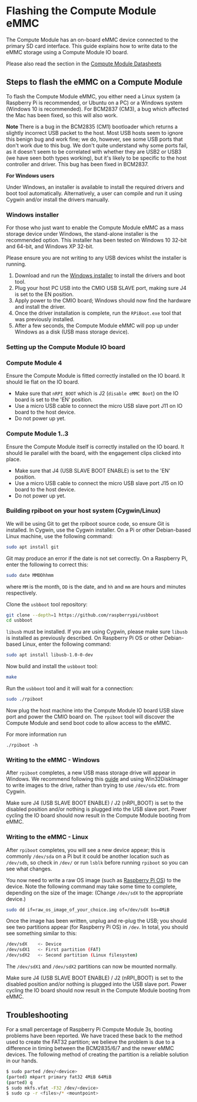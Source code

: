 # Flashing the Compute Module eMMC

The Compute Module has an on-board eMMC device connected to the primary SD card interface. This guide explains how to write data to the eMMC storage using a Compute Module IO board.

Please also read the section in the [Compute Module Datasheets](datasheet.md)

## Steps to flash the eMMC on a Compute Module

To flash the Compute Module eMMC, you either need a Linux system (a Raspberry Pi is recommended, or Ubuntu on a PC) or a Windows system (Windows 10 is recommended). For BCM2837 (CM3), a bug which affected the Mac has been fixed, so this will also work.

**Note** There is a bug in the BCM2835 (CM1) bootloader which returns a slightly incorrect USB packet to the host. Most USB hosts seem to ignore this benign bug and work fine; we do, however, see some USB ports that don't work due to this bug. We don't quite understand why some ports fail, as it doesn't seem to be correlated with whether they are USB2 or USB3 (we have seen both types working), but it's likely to be specific to the host controller and driver. This bug has been fixed in BCM2837.

**For Windows users**

Under Windows, an installer is available to install the required drivers and boot tool automatically. Alternatively, a user can compile and run it using Cygwin and/or install the drivers manually.

### Windows installer

For those who just want to enable the Compute Module eMMC as a mass storage device under Windows, the stand-alone installer is the recommended option. This installer has been tested on Windows 10 32-bit and 64-bit, and Windows XP 32-bit.

Please ensure you are not writing to any USB devices whilst the installer is running.

1. Download and run the [Windows installer](https://github.com/raspberrypi/usbboot/raw/master/win32/rpiboot_setup.exe) to install the drivers and boot tool.
1. Plug your host PC USB into the CMIO USB SLAVE port, making sure J4 is set to the EN position.
1. Apply power to the CMIO board; Windows should now find the hardware and install the driver.
1. Once the driver installation is complete, run the `RPiBoot.exe` tool that was previously installed.
1. After a few seconds, the Compute Module eMMC will pop up under Windows as a disk (USB mass storage device).

### Setting up the Compute Module IO board

### Compute Module 4
Ensure the Compute Module is fitted correctly installed on the IO board. It should lie flat on the IO board.

* Make sure that `nRPI_BOOT` which is J2 (`disable eMMC Boot`) on the IO board is set to the 'EN' position.
* Use a micro USB cable to connect the micro USB slave port J11 on IO board to the host device.
* Do not power up yet.

### Compute Module 1..3
Ensure the Compute Module itself is correctly installed on the IO board. It should lie parallel with the board, with the engagement clips clicked into place.

* Make sure that J4 (USB SLAVE BOOT ENABLE) is set to the 'EN' position.
* Use a micro USB cable to connect the micro USB slave port J15 on IO board to the host device.
* Do not power up yet.

### Building rpiboot on your host system (Cygwin/Linux)

We will be using Git to get the rpiboot source code, so ensure Git is installed. In Cygwin, use the Cygwin installer. On a Pi or other Debian-based Linux machine, use the following command:

```bash
sudo apt install git
```

Git may produce an error if the date is not set correctly. On a Raspberry Pi, enter the following to correct this:

```bash
sudo date MMDDhhmm
```

where `MM` is the month, `DD` is the date, and `hh` and `mm` are hours and minutes respectively.

Clone the `usbboot` tool repository:

```bash
git clone --depth=1 https://github.com/raspberrypi/usbboot
cd usbboot
```

`libusb` must be installed. If you are using Cygwin, please make sure `libusb` is installed as previously described. On Raspberry Pi OS or other Debian-based Linux, enter the following command:

```bash
sudo apt install libusb-1.0-0-dev
```

Now build and install the `usbboot` tool:

```bash
make
```

Run the `usbboot` tool and it will wait for a connection:

```bash
sudo ./rpiboot
```

Now plug the host machine into the Compute Module IO board USB slave port and power the CMIO board on. The `rpiboot` tool will discover the Compute Module and send boot code to allow access to the eMMC. 

For more information run 
```
./rpiboot -h
```

### Writing to the eMMC - Windows

After `rpiboot` completes, a new USB mass storage drive will appear in Windows. We recommend following this [guide](../../installation/installing-images/windows.md) and using Win32DiskImager to write images to the drive, rather than trying to use `/dev/sda` etc. from Cygwin.

Make sure J4 (USB SLAVE BOOT ENABLE) / J2 (nRPI_BOOT) is set to the disabled position and/or nothing is plugged into the USB slave port. Power cycling the IO board should now result in the Compute Module booting from eMMC.

### Writing to the eMMC - Linux

After `rpiboot` completes, you will see a new device appear; this is commonly `/dev/sda` on a Pi but it could be another location such as `/dev/sdb`, so check in `/dev/` or run `lsblk` before running `rpiboot` so you can see what changes.

You now need to write a raw OS image (such as [Raspberry Pi OS](https://www.raspberrypi.org/downloads/raspbian/)) to the device. Note the following command may take some time to complete, depending on the size of the image: (Change `/dev/sdX` to the appropriate device.)

```bash
sudo dd if=raw_os_image_of_your_choice.img of=/dev/sdX bs=4MiB
```

Once the image has been written, unplug and re-plug the USB; you should see two partitions appear (for Raspberry Pi OS) in `/dev`. In total, you should see something similar to this:

```bash
/dev/sdX    <- Device
/dev/sdX1   <- First partition (FAT)
/dev/sdX2   <- Second partition (Linux filesystem)
```

The `/dev/sdX1` and `/dev/sdX2` partitions can now be mounted normally.

Make sure J4 (USB SLAVE BOOT ENABLE) / J2 (nRPI_BOOT) is set to the disabled position and/or nothing is plugged into the USB slave port. Power cycling the IO board should now result in the Compute Module booting from eMMC.

## Troubleshooting

For a small percentage of Raspberry Pi Compute Module 3s, booting problems have been reported. We have traced these back to the method used to create the FAT32 partition; we believe the problem is due to a difference in timing between the BCM2835/6/7 and the newer eMMC devices. The following method of creating the partition is a reliable solution in our hands.

```bash
$ sudo parted /dev/<device>
(parted) mkpart primary fat32 4MiB 64MiB
(parted) q
$ sudo mkfs.vfat -F32 /dev/<device>
$ sudo cp -r <files>/* <mountpoint>
```
